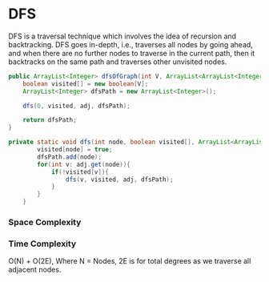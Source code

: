 # DFS

DFS is a traversal technique which involves the idea of recursion and backtracking. DFS goes in-depth, 
i.e., traverses all nodes by going ahead, 
and when there are no further nodes to traverse in the current path, 
then it backtracks on the same path and traverses other unvisited nodes.



```java
public ArrayList<Integer> dfsOfGraph(int V, ArrayList<ArrayList<Integer>> adj) {
    boolean visited[] = new boolean[V];
    ArrayList<Integer> dfsPath = new ArrayList<Integer>();

    dfs(0, visited, adj, dfsPath);

    return dfsPath;
}

private static void dfs(int node, boolean visited[], ArrayList<ArrayList<Integer>> adj, ArrayList<Integer> dfsPath){
        visited[node] = true;
        dfsPath.add(node);
        for(int v: adj.get(node)){
            if(!visited[v]){
                dfs(v, visited, adj, dfsPath);
            }
        }
    }
```

### Space Complexity

### Time Complexity 
O(N) + O(2E), Where N = Nodes,
2E is for total degrees as we traverse all adjacent nodes.
